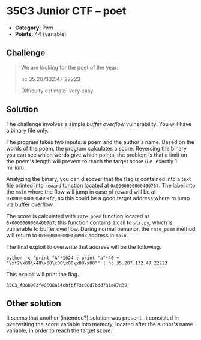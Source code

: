 # 35C3 Junior CTF – poet

* **Category:** Pwn
* **Points:** 44 (variable)

## Challenge

> We are looking for the poet of the year:
> 
> nc 35.207.132.47 22223
> 
> Difficulty estimate: very easy

## Solution

The challenge involves a simple *buffer overflow* vulnerability. You will have a binary file only.

The program takes two inputs: a poem and the author's name. Based on the words of the poem, the program calculates a score. Reversing the binary you can see which words give which points, the problem is that a limit on the poem's length will prevent to reach the target score (i.e. exactly 1 million).

Analyzing the binary, you can discover that the flag is contained into a text file printed into `reward` function located at `0x0000000000400767`. The label into the `main` where the flow will jump in case of reward will be at `0x00000000004009f2`, so this could be a good target address where to jump via buffer overflow.

The score is calculated with `rate_poem` function located at `0x00000000004007b7`; this function contains a call to `strcpy`, which is vulnerable to buffer overflow. During normal behavior, the `rate_poem` method will return to `0x00000000004009d8` address in `main`.

The final exploit to overwrite that address will be the following.

```
python -c 'print "A"*1024 ; print "a"*40 + "\xf2\x09\x40\x00\x00\x00\x00\x00"' | nc 35.207.132.47 22223
```

This exploit will print the flag.

```
35C3_f08b903f48608a14cbfbf73c08d7bdd731a87d39
```

## Other solution

It seems that another (intended?) solution was present. It consisted in overwriting the score variable into memory, located after the author's name variable, in order to reach the target score.